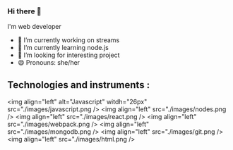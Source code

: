 ### Hi there 👋

<!--
**victoria-dem/victoria-dem** is a ✨ _special_ ✨ repository because its `README.md` (this file) appears on your GitHub profile. -->

I'm web developer

- 🔭 I’m currently working on streams 
- 🌱 I’m currently learning node.js
- 👯 I’m looking for interesting project
- 😄 Pronouns: she/her

## Technologies and instruments :
<img align="left" alt="Javascript" witdh="26px" src="./images/javascript.png />
<img align="left" src="./images/nodes.png />
<img align="left" src="./images/react.png />
<img align="left" src="./images/webpack.png />
<img align="left" src="./images/mongodb.png />
<img align="left" src="./images/git.png />
<img align="left" src="./images/html.png />